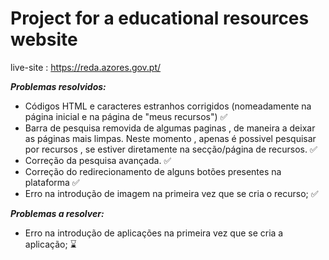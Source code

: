 # Project for a educational resources website 
live-site : https://reda.azores.gov.pt/

***Problemas resolvidos:***
- Códigos HTML e caracteres estranhos corrigidos (nomeadamente na página inicial e na página de "meus recursos") :white_check_mark: 
- Barra de pesquisa removida de algumas paginas , de maneira a deixar as páginas mais limpas. Neste momento , apenas é possivel pesquisar por recursos , se estiver diretamente na secção/página de recursos. :white_check_mark: 
 - Correção da pesquisa avançada. :white_check_mark: 
- Correção do redirecionamento de alguns botões presentes na plataforma :white_check_mark:
- Erro na introdução de imagem na primeira vez que se cria o recurso; :white_check_mark:

***Problemas a resolver:***
- Erro na introdução de aplicações na primeira vez que se cria a aplicação; :hourglass:



